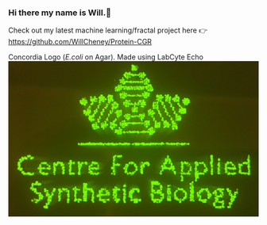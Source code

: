 ### Hi there my name is Will.👋

Check out my latest machine learning/fractal project here :point_right: https://github.com/WillCheney/Protein-CGR <br>

Concordia Logo (*E.coli* on Agar). Made using LabCyte Echo
![example](https://github.com/WillCheney/WillCheney/blob/main/EchoLogo%20copy.jpg)




<!--
**WillCheney/WillCheney** is a ✨ _special_ ✨ repository because its `README.md` (this file) appears on your GitHub profile.

Here are some ideas to get you started:

- 🔭 I’m currently working on ...
- 🌱 I’m currently learning ...
- 👯 I’m looking to collaborate on ...
- 🤔 I’m looking for help with ...
- 💬 Ask me about ...
- 📫 How to reach me: ...
- 😄 Pronouns: ...
- ⚡ Fun fact: ...
-->
